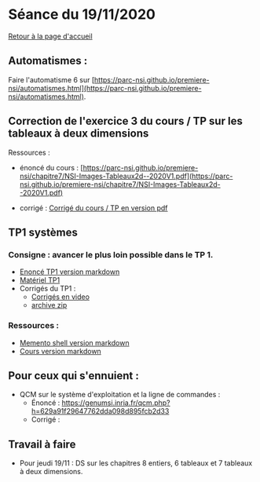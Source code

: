 

# Séance du 19/11/2020

[Retour à la page d'accueil](https://parc-nsi.github.io/premiere-nsi/index.html)

## Automatismes :

Faire l'automatisme 6 sur [https://parc-nsi.github.io/premiere-nsi/automatismes.html](https://parc-nsi.github.io/premiere-nsi/automatismes.html).

## Correction de l'exercice 3 du cours / TP sur les tableaux à deux dimensions

Ressources :

*  énoncé du cours : [https://parc-nsi.github.io/premiere-nsi/chapitre7/NSI-Images-Tableaux2d--2020V1.pdf](https://parc-nsi.github.io/premiere-nsi/chapitre7/NSI-Images-Tableaux2d--2020V1.pdf)

* corrigé : [Corrigé du cours / TP en version pdf](https://parc-nsi.github.io/premiere-nsi/chapitre7/eleves/Images-Tableaux2d-Eleves-Partie1-Correction.pdf)



## TP1 systèmes

### Consigne : avancer le plus loin possible dans le TP 1.

* [Enoncé TP1 version markdown](..chapitre9/TP1/NSI-TP1-systeme-2020-git.md)
* [Matériel TP1](../chapitre9/TP1/materiel/sandbox.zip)
* Corrigés du TP1 :
  * [Corrigés en video](https://tube.ac-lyon.fr/videos/watch/playlist/273385c8-9e8e-464a-9662-12577455cb9a?videoId=70d46929-8772-4882-a606-ac7f9949f066)
  * [archive zip](../chapitre9/TP1/corrige.zip)


### Ressources :

* [Memento shell version markdown](../chapitre9/memento-shell/memento-shell-git.md)
* [Cours version markdown](../chapitre9/cours-systeme/systeme-cours-git.md)

## Pour ceux qui s'ennuient :


* QCM sur le système d'exploitation et la ligne de commandes : 
  * Énoncé : <https://genumsi.inria.fr/qcm.php?h=629a91f29647762dda098d895fcb2d33>
  * Corrigé : 

## Travail à faire 

* Pour jeudi 19/11 : DS sur les chapitres 8 entiers, 6 tableaux et 7 tableaux à deux dimensions.